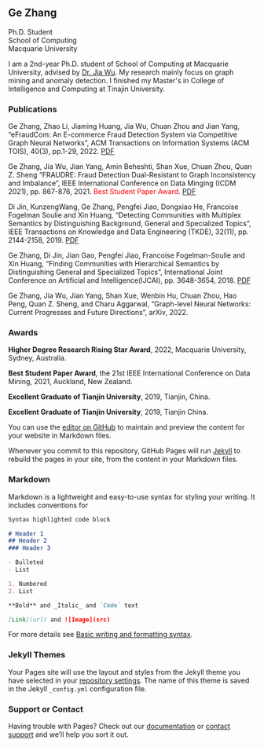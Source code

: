 ## Ge Zhang
Ph.D. Student<br>
School of Computing<br>
Macquarie University<br>

I am a 2nd-year Ph.D. student of School of Computing at Macquarie University, advised by [Dr. Jia Wu](http://web.science.mq.edu.au/~jiawu/). My research mainly focus on graph mining and anomaly detection. I finished my Master's in College of Intelligence and Computing at Tinajin University. <cr>

### Publications 
 Ge Zhang, Zhao Li, Jiaming Huang, Jia Wu, Chuan Zhou and Jian Yang, “eFraudCom: An E-commerce Fraud Detection System via Competitive Graph Neural Networks”, ACM Transactions on Information Systems (ACM TOIS), 40(3), pp.1-29, 2022. [PDF](https://dl.acm.org/doi/pdf/10.1145/3474379) <cr>
 
 Ge Zhang, Jia Wu, Jian Yang, Amin Beheshti, Shan Xue, Chuan Zhou, Quan Z. Sheng “FRAUDRE: Fraud Detection Dual-Resistant to Graph Inconsistency and
Imbalance”, IEEE International Conference on Data Minging (ICDM 2021), pp. 867-876, 2021. <font color=red>Best Student Paper Award</font>. [PDF](https://ieeexplore.ieee.org/stamp/stamp.jsp?tp=&arnumber=9679178)<cr>
 
 Di Jin, KunzengWang, Ge Zhang, Pengfei Jiao, Dongxiao He, Francoise Fogelman Soulie and Xin Huang, “Detecting Communities with Multiplex Semantics by Distinguishing
Background, General and Specialized Topics”, IEEE Transactions on Knowledge and Data Engineering (TKDE), 32(11), pp. 2144-2158, 2019. [PDF](https://ieeexplore.ieee.org/stamp/stamp.jsp?tp=&arnumber=8832212)<cr>
 
 Ge Zhang, Di Jin, Jian Gao, Pengfei Jiao, Francoise Fogelman-Soulie and Xin Huang, “Finding Communities with Hierarchical Semantics by Distinguishing General and Specialized Topics”, International Joint Conference on Artificial and Intelligence(IJCAI), pp. 3648-3654, 2018. [PDF](https://www.ijcai.org/proceedings/2018/0507.pdf)<cr>
 
 Ge Zhang, Jia Wu, Jian Yang, Shan Xue, Wenbin Hu, Chuan Zhou, Hao Peng, Quan Z. Sheng, and Charu Aggarwal, “Graph-level Neural Networks: Current Progresses and Future Directions”, arXiv, 2022. <cr>
 

### Awards
 **Higher Degree Research Rising Star Award**, 2022, Macquarie University, Sydney, Australia.<cr>
 
**Best Student Paper Award**, the 21st IEEE International Conference on Data Mining, 2021, Auckland, New Zealand.<cr>
 
**Excellent Graduate of Tianjin University**, 2019, Tianjin, China.<cr>
 
**Excellent Graduate of Tianjin University**, 2019, Tianjin China.<cr>
 
You can use the [editor on GitHub](https://github.com/GeZhangMQ/GeZhangMQ.github.io/edit/main/index.md) to maintain and preview the content for your website in Markdown files.

Whenever you commit to this repository, GitHub Pages will run [Jekyll](https://jekyllrb.com/) to rebuild the pages in your site, from the content in your Markdown files.

### Markdown

Markdown is a lightweight and easy-to-use syntax for styling your writing. It includes conventions for

```markdown
Syntax highlighted code block

# Header 1
## Header 2
### Header 3

- Bulleted
- List

1. Numbered
2. List

**Bold** and _Italic_ and `Code` text

[Link](url) and ![Image](src)
```

For more details see [Basic writing and formatting syntax](https://docs.github.com/en/github/writing-on-github/getting-started-with-writing-and-formatting-on-github/basic-writing-and-formatting-syntax).

### Jekyll Themes

Your Pages site will use the layout and styles from the Jekyll theme you have selected in your [repository settings](https://github.com/GeZhangMQ/GeZhangMQ.github.io/settings/pages). The name of this theme is saved in the Jekyll `_config.yml` configuration file.

### Support or Contact

Having trouble with Pages? Check out our [documentation](https://docs.github.com/categories/github-pages-basics/) or [contact support](https://support.github.com/contact) and we’ll help you sort it out.
